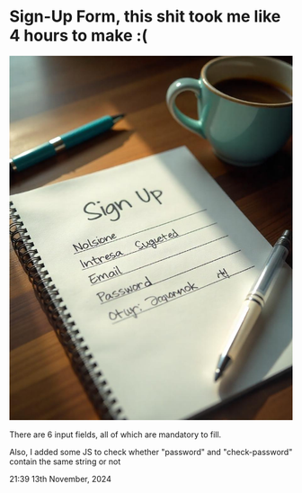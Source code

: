 # Sign-Up Form, this shit took me like 4 hours to make :(

<p align = "center">
<img src = "./images/meta.jpeg">
</p>


There are 6 input fields, all of which are mandatory to fill.

Also, I added some JS to check whether "password" and "check-password" contain the same string or not

21:39 13th November, 2024